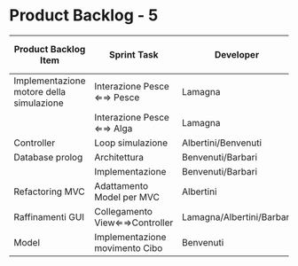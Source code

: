 # Product Backlog - 5

| Product Backlog Item | Sprint Task | Developer | Initial Estimate of Effort | Remaining Effort Estimate |
| - | - | - | - | - |
| Implementazione motore della simulazione | Interazione Pesce ⇐⇒ Pesce | Lamagna | 2 | 0 |
| | Interazione Pesce ⇐⇒ Alga | Lamagna | 1 | 0 |
| Controller | Loop simulazione | Albertini/Benvenuti | 3 | 0 |
| Database prolog | Architettura | Benvenuti/Barbari | 2 | 0 |
| | Implementazione | Benvenuti/Barbari | 3 | 2 |
| Refactoring MVC | Adattamento Model per MVC | Albertini | 1 | 0 |
| Raffinamenti GUI | Collegamento View⇐⇒Controller | Lamagna/Albertini/Barbari | 4 | 2 |
| Model | Implementazione movimento Cibo | Benvenuti | 3 | 1 |
